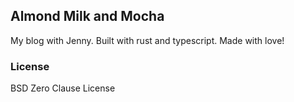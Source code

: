 ## Almond Milk and Mocha

My blog with Jenny. Built with rust and typescript. Made with love!

### License

BSD Zero Clause License
